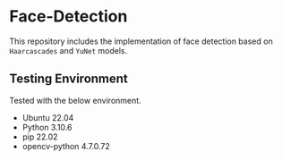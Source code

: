 # Face-Detection

This repository includes the implementation of face detection based on `Haarcascades` and `YuNet` models.

## Testing Environment

Tested with the below environment.
 - Ubuntu 22.04
 - Python 3.10.6
 - pip 22.02
 - opencv-python 4.7.0.72